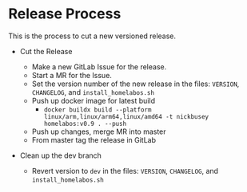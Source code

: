 # Release Process

This is the process to cut a new versioned release.

* Cut the Release
  * Make a new GitLab Issue for the release.
  * Start a MR for the Issue.
  * Set the version number of the new release in the files: `VERSION`, `CHANGELOG`, and `install_homelabos.sh`
  * Push up docker image for latest build
    * `docker buildx build --platform linux/arm,linux/arm64,linux/amd64 -t nickbusey homelabos:v0.9 . --push`
  * Push up changes, merge MR into master
  * From master tag the release in GitLab

* Clean up the dev branch
  * Revert version to `dev` in the files: `VERSION`, `CHANGELOG`, and `install_homelabos.sh`

